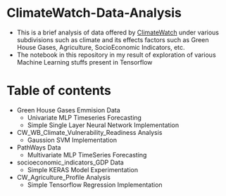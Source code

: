 # ClimateWatch-Data-Analysis
  - This is a brief analysis of data offered by [ClimateWatch](https://www.climatewatchdata.org/data-explorer) under various subdivisions such as climate and its effects factors such as Green House Gases, Agriculture, SocioEconomic Indicators, etc.
  - The notebook in this repository in my result of exploration of various Machine Learning stuffs present in Tensorflow

# Table of contents
- Green House Gases Emmision Data
  - Univariate MLP Timeseries Forecasting
  - Simple Single Layer Neural Network Implementation
- CW_WB_Climate_Vulnerability_Readiness Analysis
  - Gaussion SVM Implementation
- PathWays Data
  - Multivariate MLP TimeSeries Forecasting
- socioeconomic_indicators_GDP Data
  - Simple KERAS Model Experimentation
- CW_Agriculture_Profile Analysis
  - Simple Tensorflow Regression Implementation

